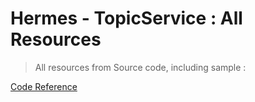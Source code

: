 # Hermes - TopicService : All Resources
>All resources from Source code, including sample : 

[Code Reference](reference/globals.md)
